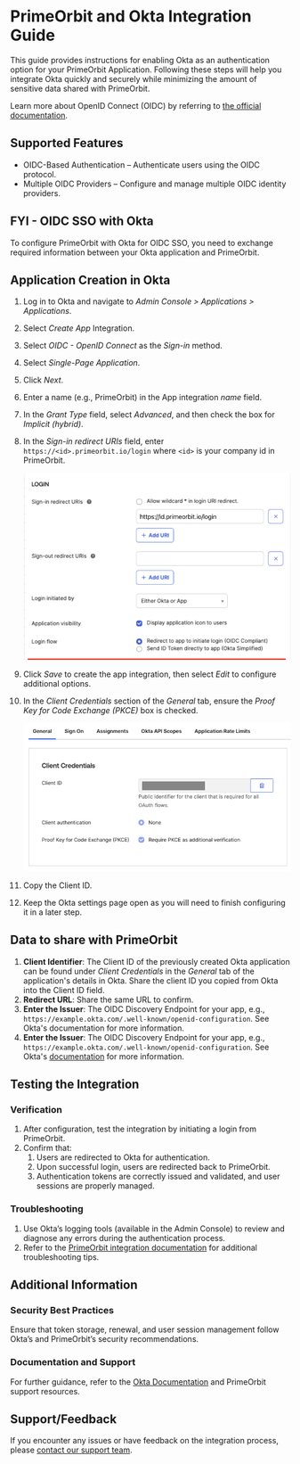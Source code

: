 # PrimeOrbit and Okta Integration Guide

This guide provides instructions for enabling Okta as an authentication option
for your PrimeOrbit Application. Following these steps will help you integrate
Okta quickly and securely while minimizing the amount of sensitive data shared
with PrimeOrbit.

Learn more about OpenID Connect (OIDC) by referring to
[the official documentation](https://openid.net/developers/how-connect-works/).

## Supported Features

- OIDC-Based Authentication – Authenticate users using the OIDC protocol.
- Multiple OIDC Providers – Configure and manage multiple OIDC identity
  providers.

## FYI - OIDC SSO with Okta

To configure PrimeOrbit with Okta for OIDC SSO, you need to exchange required
information between your Okta application and PrimeOrbit.

## Application Creation in Okta

01. Log in to Okta and navigate to *Admin Console > Applications >
    Applications*.

02. Select *Create App* Integration.

03. Select *OIDC - OpenID Connect* as the *Sign-in* method.

04. Select *Single-Page Application*.

05. Click *Next*.

06. Enter a name (e.g., PrimeOrbit) in the App integration *name* field.
08. In the *Grant Type* field, select *Advanced*, and then check the box for
    *Implicit (hybrid)*.

09. In the *Sign-in redirect URIs* field, enter
    `https://<id>.primeorbit.io/login` where `<id>` is your company id in
    PrimeOrbit.

    ![Tab to configure sign-in redirects](images/sign-in.png)

10. Click *Save* to create the app integration, then select *Edit* to configure
    additional options.

11. In the *Client Credentials* section of the *General* tab, ensure the *Proof
    Key for Code Exchange (PKCE)* box is checked.

    ![General tab](images/general-tab.png)

12. Copy the Client ID.

13. Keep the Okta settings page open as you will need to finish configuring it
    in a later step.

## Data to share with PrimeOrbit

1. **Client Identifier**: The Client ID of the previously created Okta
   application can be found under *Client Credentials* in the *General* tab of
   the application's details in Okta. Share the client ID you copied from Okta
   into the Client ID field.
2. **Redirect URL**: Share the same URL to confirm.
3. **Enter the Issuer**: The OIDC Discovery Endpoint for your app, e.g.,
   `https://example.okta.com/.well-known/openid-configuration`. See Okta's
   documentation for more information.
4. **Enter the Issuer**: The OIDC Discovery Endpoint for your app, e.g.,
   `https://example.okta.com/.well-known/openid-configuration`. See Okta's
   [documentation](https://developer.okta.com/docs/reference/api/oidc/#well-known-openid-configuration)
   for more information.

## Testing the Integration

### Verification

1. After configuration, test the integration by initiating a login from
   PrimeOrbit.
2. Confirm that:
   1. Users are redirected to Okta for authentication.
   2. Upon successful login, users are redirected back to PrimeOrbit.
   3. Authentication tokens are correctly issued and validated, and user
      sessions are properly managed.

### Troubleshooting

1. Use Okta’s logging tools (available in the Admin Console) to review and
   diagnose any errors during the authentication process.
2. Refer to the [PrimeOrbit integration documentation](TODO) for additional
   troubleshooting tips.

## Additional Information

### Security Best Practices

Ensure that token storage, renewal, and user session management follow Okta’s
and PrimeOrbit’s security recommendations.

### Documentation and Support

For further guidance, refer to the
[Okta Documentation](https://developer.okta.com/docs/guides/) and PrimeOrbit
support resources.

## Support/Feedback

If you encounter any issues or have feedback on the integration process, please
[contact our support team](mailto:support@primeorbit.com).
